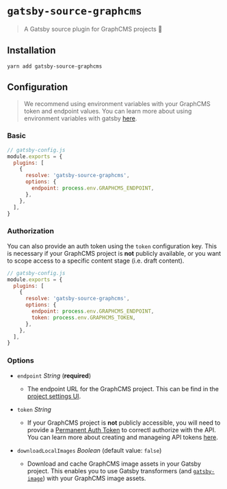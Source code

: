 # `gatsby-source-graphcms`

> A Gatsby source plugin for GraphCMS projects 🚀

## Installation

```shell
yarn add gatsby-source-graphcms
```

## Configuration

> We recommend using environment variables with your GraphCMS token and endpoint values. You can learn more about using environment variables with gatsby [here](https://www.gatsbyjs.org/docs/environment-variables/).

### Basic

```js
// gatsby-config.js
module.exports = {
  plugins: [
    {
      resolve: 'gatsby-source-graphcms',
      options: {
        endpoint: process.env.GRAPHCMS_ENDPOINT,
      },
    },
  ],
}
```

### Authorization

You can also provide an auth token using the `token` configuration key. This is necessary if your GraphCMS project is **not** publicly available, or you want to scope access to a specific content stage (i.e. draft content).

```js
// gatsby-config.js
module.exports = {
  plugins: [
    {
      resolve: 'gatsby-source-graphcms',
      options: {
        endpoint: process.env.GRAPHCMS_ENDPOINT,
        token: process.env.GRAPHCMS_TOKEN,
      },
    },
  ],
}
```

### Options

- `endpoint` _String_ (**required**)

  - The endpoint URL for the GraphCMS project. This can be find in the [project settings UI](https://graphcms.com/docs/guides/concepts/apis#working-with-apis).

- `token` _String_

  - If your GraphCMS project is **not** publicly accessible, you will need to provide a [Permanent Auth Token](https://graphcms.com/docs/reference/authorization) to correctl authorize with the API. You can learn more about creating and manageing API tokens [here](https://graphcms.com/docs/guides/concepts/apis#working-with-apis).

- `downloadLocalImages` _Boolean_ (default value: `false`)

  - Download and cache GraphCMS image assets in your Gatsby project. This enables you to use Gatsby transformers (and [`gatsby-image`](https://www.gatsbyjs.org/packages/gatsby-image)) with your GraphCMS image assets.
